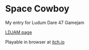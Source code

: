 # Space Cowboy

My entry for Ludum Dare 47 Gamejam

[LDJAM page](https://ldjam.com/events/ludum-dare/47/$224369)  

Playable in browser at [itch.io](https://joemahon89.itch.io/space-cowboy)